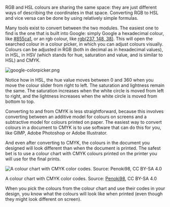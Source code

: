 RGB and HSL colours are sharing the same space: they are just different ways of describing the coordinates in that space. Converting RGB to HSL and vice versa can be done by using relatively simple formulas.

Many tools exist to convert between the two modules. The easiest one to find is the one that is built into Google: simply Google a hexadecimal colour, like [#855ca1](https://www.google.com/search?q=%23855ca1), or an rgb colour, like [rgb(237, 148, 38)](https://www.google.com/search?q=rgb(237%2C148%2C38)). This will open the searched colour in a colour picker, in which you can adjust colours visually. Colours can be adjusted in RGB (both in decimal as in hexadecimal values), in HSL, in HSV (which stands for hue, saturation and value, and is similar to HSL) and CMYK.

![google-colorpicker.png](Colour%20the%20basics%20a90e331756d2497aa8b2b3ce26b9e3de/google-colorpicker.png)

Notice how in HSL, the hue value moves between 0 and 360 when you move the colour slider from right to left. The saturation and lightness remain the same. The saturation increases when the white circle is moved from left to right, and the lightness increases when the white circle is moved from bottom to top.

Converting to and from CMYK is less straightforward, because this involves converting between an additive model for colours on screens and a subtractive model for colours printed on paper. The easiest way to convert colours in a document to CMYK is to use software that can do this for you, like GIMP, Adobe Photoshop or Adobe Illustrator.

And even after converting to CMYK, the colours in the document you designed will look different than when the document is printed. The safest bet is to use a colour chart with CMYK colours printed on the printer you will use for the final prints.

![A colour chart with CMYK color codes. Source: [Penoki98](https://commons.wikimedia.org/wiki/File:%EC%B9%BC%EB%9D%BC%EC%B0%A8%ED%8A%B8.jpg), CC BY-SA 4.0](Colour%20the%20basics%20a90e331756d2497aa8b2b3ce26b9e3de/cmyk-color-chart.jpg)

A colour chart with CMYK color codes. Source: [Penoki98](https://commons.wikimedia.org/wiki/File:%EC%B9%BC%EB%9D%BC%EC%B0%A8%ED%8A%B8.jpg), CC BY-SA 4.0

When you pick the colours from the colour chart and use their codes in your design, you know what the colours will look like when printed (even though they might look different on screen).